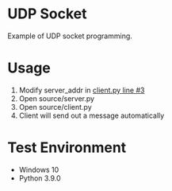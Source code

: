 # UDP Socket
Example of UDP socket programming.

# Usage
1. Modify server_addr in [client.py line #3](https://github.com/Andre3000TW/code-vault/blob/14e54130a002019826bc06466af298b2693458b8/UDP-socket/source/client.py#L3)
2. Open source/server.py
3. Open source/client.py
4. Client will send out a message automatically

# Test Environment
+ Windows 10
+ Python 3.9.0
